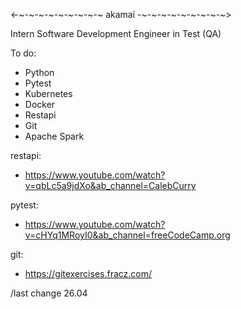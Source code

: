 <-~-~-~-~-~-~-~-~-~ akamai -~-~-~-~-~-~-~-~-~>

Intern Software Development Engineer in Test (QA)

To do:
  - Python
  - Pytest
  - Kubernetes
  - Docker
  - Restapi
  - Git
  - Apache Spark
    
restapi: 
  - https://www.youtube.com/watch?v=qbLc5a9jdXo&ab_channel=CalebCurry
    
pytest:
  - https://www.youtube.com/watch?v=cHYq1MRoyI0&ab_channel=freeCodeCamp.org
    
git:
  - https://gitexercises.fracz.com/

<keeping updated> /last change 26.04
